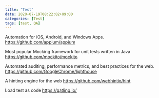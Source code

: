 ```yaml
---
title: "Test"
date: 2020-07-19T08:22:02+09:00
categories: [Test]
tags: [test, QA]
---
```


Automation for iOS, Android, and Windows Apps.
 https://github.com/appium/appium

Most popular Mocking framework for unit tests written in Java
 https://github.com/mockito/mockito

Automated auditing, performance metrics, and best practices for the web.
 https://github.com/GoogleChrome/lighthouse

A hinting engine for the web
 https://github.com/webhintio/hint

Load test as code
 https://gatling.io/
